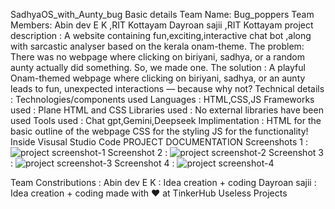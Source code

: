 SadhyaOS_with_Aunty_bug
Basic details
Team Name: Bug_poppers
Team Members: Abin dev E K ,RIT Kottayam
              Dayroan sajii ,RIT Kottayam
project description : 
      A website containing fun,exciting,interactive chat bot ,along with sarcastic analyser based on the kerala onam-theme.
The problem:
      There was no webpage where clicking on biriyani, sadhya, or a random aunty actually did something. So, we made one.
The solution :
      A playful Onam-themed webpage where clicking on biriyani, sadhya, or an aunty leads to fun, unexpected interactions — because why not?
Technical details :
      Technologies/components used
            Languages : HTML,CSS,JS
            Frameworks used : Plane HTML and CSS
            Libraries used : No external libraries have been used
            Tools used : Chat gpt,Gemini,Deepseek
Implimentation : 
      HTML for the basic outline of the webpage
      CSS for the styling
      JS for the functionality!
      Inside Visusal Studio Code
PROJECT DOCUMENTATION
      Screenshots 1 : ![project screenshot-1](https://github.com/user-attachments/assets/9fa532d7-eed3-4b97-9e34-eaaf724c914d)
      Screenshot 2  : ![project screenshot-2](https://github.com/user-attachments/assets/c517a7b7-c65c-4917-a392-22d957b67ec2)
      Screenshot 3  : ![project screenshot-3](https://github.com/user-attachments/assets/42c1ae80-8559-44f4-8d0d-58c26a52e685)
      Screenshot 4  : ![project screenshot-4](https://github.com/user-attachments/assets/ea25ebb0-cbf5-4dad-941c-03a2408b650d)

Team Constributions :
      Abin dev E K  : Idea creation + coding
      Dayroan sajii : Idea creation + coding
made with ❤️ at TinkerHub Useless Projects
